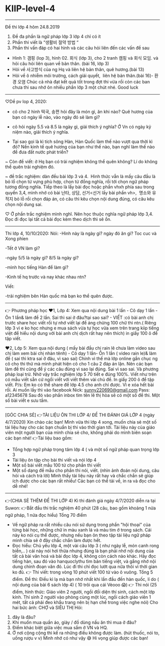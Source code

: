 # KIIP-level-4
------------------------------------------------------------------------

Đề thi lớp 4 hôm 24.8.2019
1. Đề đa phần là ngữ pháp lớp 3 lớp 4 chỉ có ít
2. Phần thi viết là “생활비 절약 방법 “
3. Phần thi vấn đáp có hai hình và các câu hỏi liên đến các vấn đề sau
- Hình 1: 갬핑 (lop 3), hình 02. 회식 (lớp 3), cho 2 tranh 캠핑 và 회식 모임. và hỏi câu hỏi liên quan về bản thân. (bài 16, lớp 3)
- Hỏi về 사고방식 của ng Hq và liên hệ bản thân, quê hương.(bài 13)
- Hỏi về ô nhiễm môi trường, cách giải quyết,  liên hệ bản thân.(bài 16)- 환경 오염
Chúc cả nhà đạt kết quả tốt trong đợt thi vừa rồi còn các ban chưa thi sau nhớ ôn nhiều phần lớp 3 một chút nhé. Good luck

------------------------------------------------------------------------

♡Dề pv lop 4, 2020:
+ cô cho 2 hình 떡국, 송편 hỏi đây là món gì, ăn khi nào? Quê hương của bạn có ngày lễ nào, vào ngày đó sẽ làm gì?

+ cô hỏi ngày 5.5 và 8.5 là ngày gì, giải thích ý nghĩa? Ở Vn có ngày kỷ niệm nào, giải thích ý nghĩa. 

+ Tại sao gọi là kì tích sông Hàn, Hàn Quốc làm thế nào vượt qua thời kì đó? Nền kinh tế quê hương của bạn như thế nào, bạn nghĩ làm thế nào để đưa đất nước phát triển?

~ Còn đề viết: ở Hq bạn có trải nghiệm không thể quên không? Lí do không thể quên trải nghiệm đó.

~ đề trắc nghiệm: dàn đều bài lớp 3 và 4.  Hình thức vẫn là mấy câu đầu là bỏ lổ chọn từ vựng phù hợp, chọn từ đồng nghĩa, rồi tới chọn ngữ pháp tương đồng nghĩa. Tiếp theo là lấy bài đọc hoặc phần vhxh phía sau trong quyển 3,4, mình nhớ có bài 난타, 상담, 선거<선거 lấy bài phần vh>,  명소와 유적지 bỏ lỗ rồi chọn đáp án, có câu thì kêu chọn nội dung đúng, có câu kêu chọn nội dung sai. 

♡ Ở phần trắc nghiệm mình nghĩ. Nên học thuộc nghĩa ngữ pháp lớp 3,4. Đọc đi đọc lại tất cả bài đọc kèm theo dịch thì sẽ ổn.

------------------------------------------------------------------------

Thi lớp 4, 10/10/2020:
Nói:
-Hình này là ngày gì? ngày đó ăn gì? Toc cuc và Xong phien

-Tết ở VN làm gì?

-ngày 5/5 là ngày gì? 8/5 là ngày gì?

-mình học tiếng Hàn để làm gì?

-Kinh tế hq trước và nay khác nhau ntn?

Viết:

-trải nghiệm bên Hàn quốc mà bạn ko thể quên được.

------------------------------------------------------------------------

👉 Phương pháp học
❤1, Lớp 4: Xem qua nội dung bài 1 lần - Cô dạy 1 lần - Ôn 1 lần& làm đề 2 lần. Sai thì sai ở đâu?tại sao sai? - VIẾT :có bài anh chị trước share học viết rồi tự nhớ viết lại để áng chừng 100 chữ thì ntn.( Riêng lớp 3 vì e ko học nhưng e mua sách vừa tự học vừa xem trên trang kiip tiếng việt để hiểu nội dung với bài anh chị dịch rất hay nên thích) in giấy 100 ô để tập viết.

❤2, Lớp 5: Xem qua nội dung ( mấy bài đầu chị rain lê chưa làm video sau chị làm xem bài chị nhàn tênh) - Cô dạy 1 lần- Ôn 1 lần ( video rain le)& làm đề ( sai thì ktra sai ở đâu, vì sao sai) Chính vì thế mà lớp online gần chục ng cô cho thi thử mà mình phát hiện cô cho 1 câu 2 đáp án lận. Nên các bạn làm đề thì cũng để ý các câu đúng vì sao lại đúng. Sai vì sao sai. Và phương pháp loại trừ. Nhờ vậy trắc nghiệm lớp 5 70 tiết e đúng 100%. Viết như trên có mẫu viết sẵn cứ ngồi viết với viết thêm vài chủ đề. In giấy 200 ô để tập viết.
P/s: Em ko có thể share đề lớp 4.5 cho anh chỉ được. Vì e xóa hết bài rồi. Ai muốn lấy thì vào facebook
Nick: sunny220690@gmail.com
Pass: a12345678
Sau đó vào phần inbox tìm tên lê thị hòa sẽ có một số đề thi. Một số bài viết e sưu tầm.

------------------------------------------------------------------------

[GÓC CHIA SẺ]
👉TÀI LIỆU ÔN THI LỚP 4/ ĐỀ THI ĐÁNH GIÁ LỚP 4 (ngày 4/7/2020) 
Xin chào các bạn! Mình vừa thi lớp 4 xong, muốn chia sẻ một số tài liệu hay cho các bạn chuẩn bị thi vào thời gian tới. Tài liệu này của giáo viên một người bạn của mình chia sẻ cho, không phải do mình biên soạn các bạn nhé! 
👉Tài liệu bao gồm:
- Tổng hợp ngữ pháp trọng tâm lớp 4 ( và một số ngữ pháp quan trọng lớp 3
- Tài liệu ôn tập cho bài thi viết và nói lớp 4 
- Một số bài viết mẫu 100 từ cho phần thi viết
- Một số dạng đề mẫu cho phần thi nói, viết. (nhìn ảnh đoán nội dung, câu hỏi và cách trà lời) 
Mình thấy tài liệu này rất hay và chắc chắn sẽ giúp ích được cho các bạn rất nhiều! Các bạn có thể tải về, in ra và đọc cho dễ nhé! 

------------------------------------------------------------------------

👉(CHIA SẺ THÊM ĐỀ THI LỚP 4)
Kì thi đánh giá ngày 4/7/2020 diễn ra tại Suwon: 
👉Bắt đầu thi trắc nghiệm 40 phút (28 câu, bao gồm khoảng 1 nửa ngữ pháp, 1 nửa đọc hiểu) Tổng 70 điểm 
- Về ngữ pháp ra rất nhiều câu nói sử dụng trong phần "hội thoại" của từng bài học, những chữ in màu xanh lá và màu tím ở trong sách. Cái này ko nói cụ thể được, nhưng nếu bạn ôn theo tập tài liệu ngữ pháp mình chia sẻ ở đây chắc chắn làm được hết. 
- Đọc hiểu: Chủ yếu lớp 4, một vài câu lớp 3 ( như ngày lễ, món canh rong biển,.. ) cái này nói hơi thừa nhưng đúng là bạn phải nhớ nội dung của tất cả bài văn hoá và bài đọc lớp 4, không còn cách nào khác. Hãy đọc tiếng hàn, sau đó vào hanquoclythu tìm bản tiếng việt, và gắng nhớ nội dung chính đoạn văn đó. Lúc đi thi chỉ đọc lướt qua nữa thôi vì thời gian ko đủ. 
👉 Thi viết: trong vòng 10 phút viết 100 từ vào ô vuông. Tổng 5 điểm.
Đề thi: Điều kì lạ mà bạn nhớ nhất khi lần đầu đến hàn quốc, lí do ( nội dung của bài 6 sách lớp 4)
( 10 trôi qua cái Vèooo 😱)
👉 Thi nói (25 điểm, hình thức: Giáo viên 2 người, ngồi đối diện thí sinh, cách một lớp kính. Thí sinh 2 người vào phòng cùng một lúc, ngồi cách giáo viên 1 mét, tất cả phải đeo khẩu trang nên bị hạn chế trong việc nghe nói) 
Cho hai bức ảnh: CHỢ và SIÊU THỊ
Hỏi: 
1. đây là đâu?
2. Khi muốn mua quần áo, giày / đồ dùng nấu ăn thì mua ở đâu? 
3. Điểm khác biệt giữa việc mua sắm ở VN và HQ. 
4. Ở nơi cộng cộng thì kể ra những điều không được làm. (hút thuốc, nói to, uống rượu v v) 
Mình nhớ có như vậy 😅 Hi vọng giúp được các bạn!



